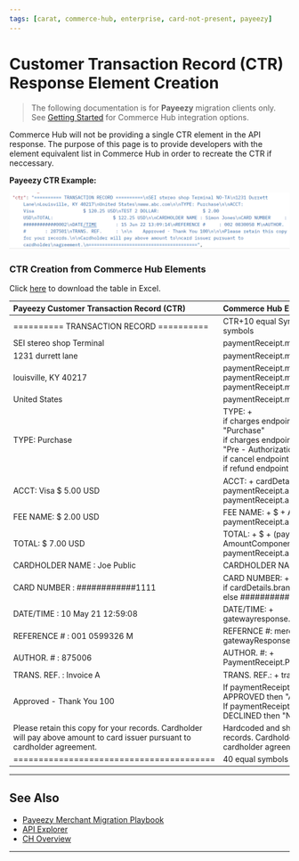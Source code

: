 ```yaml
---
tags: [carat, commerce-hub, enterprise, card-not-present, payeezy]
---
```


# Customer Transaction Record (CTR) Response Element Creation

<!-- theme: danger -->
>  The following documentation is for **Payeezy** migration clients only. See [Getting Started](?path=docs/Getting-Started/Getting-Started-General.md) for Commerce Hub integration options.

Commerce Hub will not be providing a single CTR element in the API response.  The purpose of this page is to provide developers with the element equivalent list in Commerce Hub in order to recreate the CTR if neccessary.

**Payeezy CTR Example:**

![API Response CTR Example](Customer_Transaction_Record_pic_example.png)

### CTR Creation from Commerce Hub Elements
Click [here](?path=/docs/Resources/Guides/Payeezy/Customer_Transaction_Record_Creation.xlsx) to download the table in Excel.

| Payeezy Customer Transaction Record (CTR)| Commerce Hub Elements | 
| :-------------------------------------- | :------------- |
|========== TRANSACTION RECORD ========== | CTR+10 equal Symbols + TRANSACTION RECORD + 10 equal symbols |
| SEI stereo shop Terminal| paymentReceipt.merchantName |
|1231 durrett lane |paymentReceipt.merchantAddress |
|louisville, KY 40217 | paymentReceipt.merchantCity + , + paymentReceipt.merchantStateOrProvince + paymentReceipt.merchantPostalCode|
|United States| paymentReceipt.merchantCountry|
|TYPE: Purchase | TYPE: + <br> if charges endpoint and transactionDetails.captureFlag = true, then "Purchase" <br> if charges endpoint and transactionDetails.captureFlag = false, then "Pre - Authorization" <br> if cancel endpoint  then "Void" <br> if refund endpoint  then "Refund" |
|ACCT: Visa                    $ 5.00 USD| ACCT: + cardDetails.brand + $ + paymentReceipt.approvedAmount.total + paymentReceipt.approvedAmount.currency |
|FEE NAME:                    $ 2.00 USD | FEE NAME: + $ + AmountComponents.convenienceFee + paymentReceipt.approvedAmount.currency |
|TOTAL:                        $ 7.00 USD | TOTAL: + $ + (paymentReceipt.approvedAmount.total + AmountComponents.convenienceFee) + paymentReceipt.approvedAmount.currency |
|CARDHOLDER NAME : Joe Public | CARDHOLDER NAME: source.card.nameOnCard |
|CARD NUMBER     : ############1111 | CARD NUMBER: + <br> if cardDetails.brand = "Amex" then ########### + source.card.last4 <br> else ############ + source.card.last4|
|DATE/TIME       : 10 May 21 12:59:08 | DATE/TIME: + gatewayresponse.transactionProcessingDetails.transactionTimeStamp  |
|REFERENCE #     : 001 0599326 M| REFERNCE #: merchantDetails.terminalId + gatewayResponse.transactionProcessingDetails.orderId + M |
|AUTHOR. #       : 875006 | AUTHOR. #: + PaymentReceipt.ProcessorResponseDetails.ApprovalCode |
|TRANS. REF.     : Invoice A | TRANS. REF.: + transactionDetails.merchantInvoiceNumber |
|Approved - Thank You 100 | If paymentReceipt.processorResponseDetails.approvalStatus = APPROVED then "Approved - Thank you 100" <br> If paymentReceipt.processorResponseDetails.approvalStatus = DECLINED  then "Not Approved" |
|Please retain this copy for your records. Cardholder will pay above amount to card issuer pursuant to cardholder agreement. | Hardcoded and should match exctly -> Please retain this copy for your records. Cardholder will pay above amount to card issuer pursuant to cardholder agreement. |
|========================================| 40 equal symbols|
  
---

## See Also

- [Payeezy Merchant Migration Playbook](?path=docs/Resources/Guides/Payeezy/Payeezy-Migration-ExtendedLanding.md)
- [API Explorer](../api/?type=post&path=/payments/v1/charges)
- [CH Overview](?path=docs/Getting-Started/Getting-Started-General.md)



---
